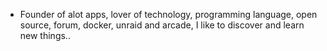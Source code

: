 - Founder of alot apps, lover of technology, programming language, open source, forum, docker, unraid and arcade, I like to discover and learn new things..
  <br>



























































































































































































































































































































































































































































































































































































